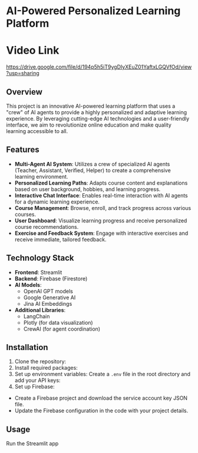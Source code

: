 # AI-Powered Personalized Learning Platform
# Video Link 
https://drive.google.com/file/d/194p5h5iT9ygDIyXEuZ01YaftxLGQVfOd/view?usp=sharing
## Overview

This project is an innovative AI-powered learning platform that uses a "crew" of AI agents to provide a highly personalized and adaptive learning experience. By leveraging cutting-edge AI technologies and a user-friendly interface, we aim to revolutionize online education and make quality learning accessible to all.

## Features

- **Multi-Agent AI System**: Utilizes a crew of specialized AI agents (Teacher, Assistant, Verified, Helper) to create a comprehensive learning environment.
- **Personalized Learning Paths**: Adapts course content and explanations based on user background, hobbies, and learning progress.
- **Interactive Chat Interface**: Enables real-time interaction with AI agents for a dynamic learning experience.
- **Course Management**: Browse, enroll, and track progress across various courses.
- **User Dashboard**: Visualize learning progress and receive personalized course recommendations.
- **Exercise and Feedback System**: Engage with interactive exercises and receive immediate, tailored feedback.

## Technology Stack

- **Frontend**: Streamlit
- **Backend**: Firebase (Firestore)
- **AI Models**: 
  - OpenAI GPT models
  - Google Generative AI
  - Jina AI Embeddings
- **Additional Libraries**: 
  - LangChain
  - Plotly (for data visualization)
  - CrewAI (for agent coordination)

## Installation

1. Clone the repository:
2. Install required packages:
3. Set up environment variables:
Create a `.env` file in the root directory and add your API keys:
4. Set up Firebase:
- Create a Firebase project and download the service account key JSON file.
- Update the Firebase configuration in the code with your project details.

## Usage

Run the Streamlit app
